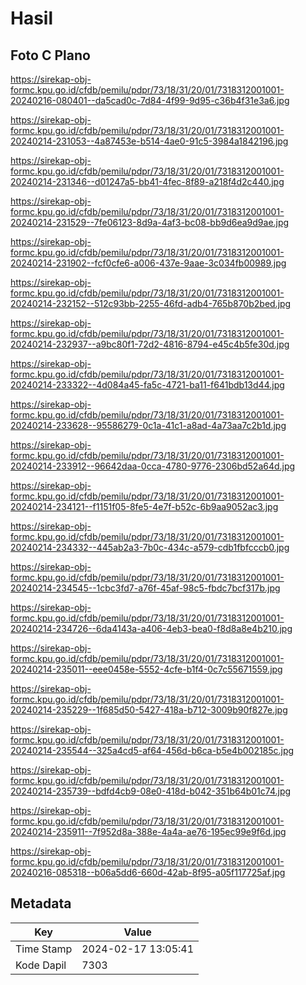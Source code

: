 # Hasil

## Foto C Plano

https://sirekap-obj-formc.kpu.go.id/cfdb/pemilu/pdpr/73/18/31/20/01/7318312001001-20240216-080401--da5cad0c-7d84-4f99-9d95-c36b4f31e3a6.jpg

https://sirekap-obj-formc.kpu.go.id/cfdb/pemilu/pdpr/73/18/31/20/01/7318312001001-20240214-231053--4a87453e-b514-4ae0-91c5-3984a1842196.jpg

https://sirekap-obj-formc.kpu.go.id/cfdb/pemilu/pdpr/73/18/31/20/01/7318312001001-20240214-231346--d01247a5-bb41-4fec-8f89-a218f4d2c440.jpg

https://sirekap-obj-formc.kpu.go.id/cfdb/pemilu/pdpr/73/18/31/20/01/7318312001001-20240214-231529--7fe06123-8d9a-4af3-bc08-bb9d6ea9d9ae.jpg

https://sirekap-obj-formc.kpu.go.id/cfdb/pemilu/pdpr/73/18/31/20/01/7318312001001-20240214-231902--fcf0cfe6-a006-437e-9aae-3c034fb00989.jpg

https://sirekap-obj-formc.kpu.go.id/cfdb/pemilu/pdpr/73/18/31/20/01/7318312001001-20240214-232152--512c93bb-2255-46fd-adb4-765b870b2bed.jpg

https://sirekap-obj-formc.kpu.go.id/cfdb/pemilu/pdpr/73/18/31/20/01/7318312001001-20240214-232937--a9bc80f1-72d2-4816-8794-e45c4b5fe30d.jpg

https://sirekap-obj-formc.kpu.go.id/cfdb/pemilu/pdpr/73/18/31/20/01/7318312001001-20240214-233322--4d084a45-fa5c-4721-ba11-f641bdb13d44.jpg

https://sirekap-obj-formc.kpu.go.id/cfdb/pemilu/pdpr/73/18/31/20/01/7318312001001-20240214-233628--95586279-0c1a-41c1-a8ad-4a73aa7c2b1d.jpg

https://sirekap-obj-formc.kpu.go.id/cfdb/pemilu/pdpr/73/18/31/20/01/7318312001001-20240214-233912--96642daa-0cca-4780-9776-2306bd52a64d.jpg

https://sirekap-obj-formc.kpu.go.id/cfdb/pemilu/pdpr/73/18/31/20/01/7318312001001-20240214-234121--f1151f05-8fe5-4e7f-b52c-6b9aa9052ac3.jpg

https://sirekap-obj-formc.kpu.go.id/cfdb/pemilu/pdpr/73/18/31/20/01/7318312001001-20240214-234332--445ab2a3-7b0c-434c-a579-cdb1fbfcccb0.jpg

https://sirekap-obj-formc.kpu.go.id/cfdb/pemilu/pdpr/73/18/31/20/01/7318312001001-20240214-234545--1cbc3fd7-a76f-45af-98c5-fbdc7bcf317b.jpg

https://sirekap-obj-formc.kpu.go.id/cfdb/pemilu/pdpr/73/18/31/20/01/7318312001001-20240214-234726--6da4143a-a406-4eb3-bea0-f8d8a8e4b210.jpg

https://sirekap-obj-formc.kpu.go.id/cfdb/pemilu/pdpr/73/18/31/20/01/7318312001001-20240214-235011--eee0458e-5552-4cfe-b1f4-0c7c55671559.jpg

https://sirekap-obj-formc.kpu.go.id/cfdb/pemilu/pdpr/73/18/31/20/01/7318312001001-20240214-235229--1f685d50-5427-418a-b712-3009b90f827e.jpg

https://sirekap-obj-formc.kpu.go.id/cfdb/pemilu/pdpr/73/18/31/20/01/7318312001001-20240214-235544--325a4cd5-af64-456d-b6ca-b5e4b002185c.jpg

https://sirekap-obj-formc.kpu.go.id/cfdb/pemilu/pdpr/73/18/31/20/01/7318312001001-20240214-235739--bdfd4cb9-08e0-418d-b042-351b64b01c74.jpg

https://sirekap-obj-formc.kpu.go.id/cfdb/pemilu/pdpr/73/18/31/20/01/7318312001001-20240214-235911--7f952d8a-388e-4a4a-ae76-195ec99e9f6d.jpg

https://sirekap-obj-formc.kpu.go.id/cfdb/pemilu/pdpr/73/18/31/20/01/7318312001001-20240216-085318--b06a5dd6-660d-42ab-8f95-a05f117725af.jpg


## Metadata

| Key        | Value               |
| ---------- | ------------------- |
| Time Stamp | 2024-02-17 13:05:41 |
| Kode Dapil | 7303                |



